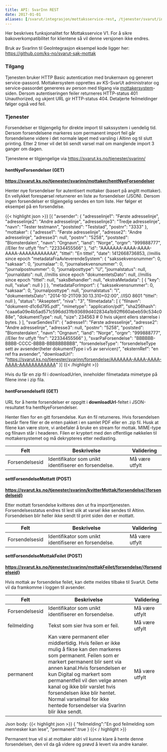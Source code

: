 ```yaml
---
title: API: SvarInn REST
date: 2017-01-01
aliases: [/svarut/integrasjon/mottaksservice-rest, /tjenester/svarut/integrasjon/mottaksservice-rest/]
---
```


Her beskrives funksjonalitet for Mottaksservice V1\. For å sikre bakoverkompatibilitet for klientene så vil denne versjonen ikke endres.

Bruk av SvarInn til GeoIntegrasjon eksempel kode ligger her: https://github.com/ks-no/svarut-sak-mottak

### Tilgang

Tjenesten bruker HTTP Basic autentication med brukernavn og generert service-passord. Mottakersystem opprettes av KS-SvarUt administrator og service-passordet genereres av person med tilgang via [mottakersystem](https://svarut.ks.no/mottaker/)-siden. Dersom autentiseringen feiler returneres HTTP-status 401 Unauthorized, og ukjent URL gir HTTP-status 404\. Detaljerte feilmeldinger følger også ved feil.

### Tjenester

Forsendelser er tilgjengelig for direkte import til sakssystem i uendelig tid. Dersom forsendelsene markeres som permanent import feil går forsendelsene videre i det normale løpet med varsling i Altinn og til slutt printing.
Etter 2 timer vil det bli sendt varsel mail om manglende import 3 ganger om dagen.

Tjenestene er tilgjengelige via https://svarut.ks.no/tjenester/svarinn/

#### hentNyeForsendelser (GET)

**https://svarut.ks.no/tjenester/svarinn/mottaker/hentNyeForsendelser**

Henter nye forsendelser for autentisert mottaker (basert på angitt mottaker). En vellykket forespørsel returnerer en liste av forsendelser (JSON). Dersom ingen forsendelser er tilgjengelig sendes en tom liste. Her følger et eksempel på en forsendelse.

{{< highlight json >}}
[{
  "avsender": {
    "adresselinje1": "Første adresselinje",
    "adresselinje2": "Andre adresselinje",
    "adresselinje3": "Tredje adresselinje",
    "navn": "Tester testmann",
    "poststed": "Teststad",
    "postnr": "3333"
  },
  "mottaker": {
    "adresse1": "Første adresselinje",
    "adresse2": "Andre adresselinje",
    "adresse3": null,
    "postnr": "5258",
    "poststed": "Blomsterdalen",
    "navn": "Orgnavn",
    "land": "Norge",
    "orgnr": "999888777", //Eller fnr utfylt
    "fnr": "22334455566"
  },
  "id": "AAAAAAA-AAAA-AAAA-AAAA-AAAAAAAAAAAA",
  "tittel": "En tittel",
  "date": 1412668736853, //millis since epoch
  "metadataFraAvleverendeSystem": {
    "sakssekvensnummer": 0,
    "saksaar": 0,
    "journalaar": 0,
    "journalsekvensnummer": 0,
    "journalpostnummer": 0,
    "journalposttype": "U",
    "journalstatus": null,
    "journaldato": null, //millis since epoch
    "dokumentetsDato": null, //millis since epoch
    "tittel": null,
    "saksBehandler": null,
    "ekstraMetadata": [
      {
        "key": null,
        "value": null
      }
    ]
  },
  "metadataForImport": {
    "sakssekvensnummer": 0,
    "saksaar": 0,
    "journalposttype": null,
    "journalstatus": "I",
    "dokumentetsDato": "2014-10-21T09:30:13.310+02:00", //ISO 8601
    "tittel": null
  },
  "status": "Akseptert",
  "niva": "3",
  "filmetadata": [
    {
      "filnavn": "dokument-d1c6d795.pdf",
      "mimetype": "application/pdf",
      "sha256hash": "caaa6a09e4b5ad571c596dd31fb93689d402834a1b92ff660abeb59c534c088e",
      "dokumentType": null,
      "size": 234563 # 0 hvis ukjent ellers størrelse i bytes.
    }
  ],
  "svarSendesTil": {
    "adresse1": "Første adresselinje",
    "adresse2": "Andre adresselinje",
    "adresse3": null,
    "postnr": "5258",
    "poststed": "Blomsterdalen",
    "navn": "Orgnavn",
    "land": "Norge",
    "orgnr": "999888777", //Eller fnr utfylt
    "fnr": "22334455566"
  },
  "svarPaForsendelse": "BBBBBB-BBBB-CCCC-BBBB-BBBBBBBBBB",
  "forsendelseType": "forsendelseType sett av avsender(heter dokumentType i v5 av servicen)",
  "eksternRef": "en ref fra avsender",
  "downloadUrl": "https://svarut.ks.no/tjenester/svarinn/forsendelse/AAAAAAA-AAAA-AAAA-AAAA-AAAAAAAAAAAA"
}]
{{< /highlight >}}

Hvis du får en zip fil i downloadUrlen, inneholder filmetadata mimetype på filene inne i zip fila.


#### hentForsendelsefil (GET)

URL for å hente forsendelser er oppgitt i **downloadUrl**-feltet i JSON-resultatet fra hentNyeForsendelser.

Henter filen for en gitt forsendelse. Kun én fil returneres. Hvis forsendelsen består flere filer er de enten pakket i en samlet PDF eller en .zip fil. Husk at filene kan være store, vi anbefaler å bruke en stream for mottak. MIME-type og filnavn står i headeren. Filen er kryptert med den offentlige nøkkelen til mottakersystemet og må dekrypteres etter nedlasting.

<table class="table table-condensed">

<thead>

<tr>

<th>Felt</th>

<th colspan="2">Beskrivelse</th>

<th>Validering</th>

</tr>

</thead>

<tbody>

<tr>

<td class="bold" rowspan="9">Forsendelsesid</td>

<td colspan="2">Identifikator som unikt identifiserer en forsendelse.</td>

<td>Må være utfylt</td>

</tr>

</tbody>

</table>

#### settForsendelseMottatt (POST)

**https://svarut.ks.no/tjenester/svarinn/kvitterMottak/forsendelse/{forsendelseid}**

Etter mottatt forsendelse kvitteres den ut fra importtjenesten. Forsendelsesstatus endres til lest slik at varsel ikke sendes til Altinn. Forsendelsen blir heller ikke sendt til print siden den er mottatt.

<table class="table table-condensed">

<thead>

<tr>

<th>Felt</th>

<th colspan="2">Beskrivelse</th>

<th>Validering</th>

</tr>

</thead>

<tbody>

<tr>

<td class="bold" rowspan="9">Forsendelsesid</td>

<td colspan="2">Identifikator som unikt identifiserer en forsendelse.</td>

<td>Må være utfylt</td>

</tr>

</tbody>

</table>

#### settForsendelseMottakFeilet (POST)

**https://svarut.ks.no/tjenester/svarinn/mottakFeilet/forsendelse/{forsendelseid}**

Hvis mottak av forsendelse feilet, kan dette meldes tilbake til SvarUt. Dette vil da framkomme i loggen til avsender.


<table>

<thead>

<tr>

<th>Felt</th>

<th colspan="2">Beskrivelse</th>

<th>Validering</th>

</tr>

</thead>

<tbody>

<tr>
  <td class="bold">Forsendelsesid</td>
  <td colspan="2">Identifikator som unikt identifiserer en forsendelse.</td>
  <td>Må være utfylt</td>
</tr>
<tr>
  <td class="bold">feilmelding</td>
  <td colspan="2">Tekst som sier hva som er feil.</td>
  <td>Må være utfylt</td>
</tr>
<tr>
  <td class="bold">permanent</td>
  <td colspan="2">Kan være permanent eller middlertidig. 
Hvis feilen er ikke mulig å fikse kan den markeres som permanent. Feilen som er markert permanent blir sent via annen kanal.Hvis forsendelsen er kun Digital og markert som permanentfeil vil den velge annen kanal og ikke blir varslet hvis forsendelsen ikke blir hentet. Normal varselmail for ikke hentede forsendelser via SvarInn blir ikke sendt.</td>
  <td>Må være utfylt</td>
</tr>
</tbody>

</table>

Json body:
{{< highlight json >}}
{
 "feilmelding":"En god feilmelding som mennesker kan lese",
 "permanent":true
}
{{< / highlight >}}

Permanent true vil si at mottaker aldri vil kunne klare å hente denne forsendelsen, den vil da gå videre og prøvd å levert via andre kanaler.
